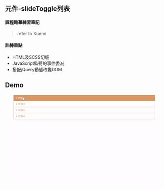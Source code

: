## 元件-slideToggle列表

#### 課程臨摹練習筆記
> refer to Xuemi

#### 訓練重點
  - HTML及SCSS切版
  - JavaScript監聽的事件委派
  - 搭配jQuery動態改變DOM

## Demo
![demo](demo.gif)